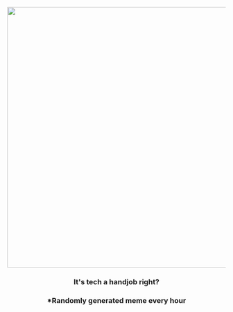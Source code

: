 <p align="center">
        <img src="https://i.redd.it/rm88wzal8cr81.jpg" width="600" height="600">
        </p>
        <h3 align="center">It's tech a handjob right?</h3>
        <h3 align="center">*Randomly generated meme every hour</h3>
    